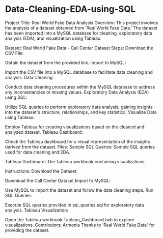 # Data-Cleaning-EDA-using-SQL
Project Title: Real World Fake Data Analysis
Overview:
This project involves the analysis of a dataset obtained from 'Real World Fake Data.' The dataset has been imported into a MySQL database for cleaning, exploratory data analysis (EDA), and visualization using Tableau.

Dataset:
Real World Fake Data - Call Center Dataset
Steps:
Download the CSV File:

Obtain the dataset from the provided link.
Import to MySQL:

Import the CSV file into a MySQL database to facilitate data cleaning and analysis.
Data Cleaning:

Conduct data cleaning procedures within the MySQL database to address any inconsistencies or missing values.
Exploratory Data Analysis (EDA) using SQL:

Utilize SQL queries to perform exploratory data analysis, gaining insights into the dataset's structure, relationships, and key statistics.
Visualize Data using Tableau:

Employ Tableau for creating visualizations based on the cleaned and analyzed dataset.
Tableau Dashboard:

Check the Tableau dashboard for a visual representation of the insights derived from the dataset.
Files:
Sample SQL Queries: Sample SQL queries used for data cleaning and EDA.

Tableau Dashboard: The Tableau workbook containing visualizations.

Instructions:
Download the Dataset:

Download the Call Center Dataset
Import to MySQL:

Use MySQL to import the dataset and follow the data cleaning steps.
Run SQL Queries:

Execute SQL queries provided in sql_queries.sql for exploratory data analysis.
Tableau Visualization:

Open the Tableau workbook Tableau_Dashboard.twb to explore visualizations.
Contributors:
Armonia
Thanks to 'Real World Fake Data' for providing the dataset.
